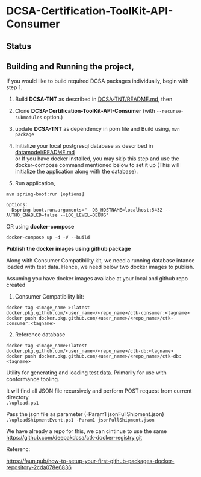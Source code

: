 # DCSA-Certification-ToolKit-API-Consumer

Status
-------------------------------------


Building and Running the project,
-------------------------------------

If you would like to build required DCSA packages individually, begin with step 1.

1) Build **DCSA-TNT** as described in [DCSA-TNT/README.md](https://github.com/dcsaorg/DCSA-TNT/blob/b7d1cbde029c3e6dbe8c7ca71f1fcf36b30f9b65/README.md), then

2) Clone **DCSA-Certification-ToolKit-API-Consumer** (with ``--recurse-submodules`` option.)

3) update **DCSA-TNT** as dependency in pom file and Build using, ``mvn package``

4) Initialize your local postgresql database as described in [datamodel/README.md](https://github.com/dcsaorg/DCSA-Information-Model/blob/master/README.md) \
   or If you have docker installed, you may skip this step and use the docker-compose command mentioned below to set it up (This will initialize the application along with the database).

5) Run application,
```
mvn spring-boot:run [options] 

options:
 -Dspring-boot.run.arguments="--DB_HOSTNAME=localhost:5432 --AUTH0_ENABLED=false --LOG_LEVEL=DEBUG"
```

OR using **docker-compose**

```
docker-compose up -d -V --build
```
**Publish the docker images using github package**

Along with Consumer Compatibility kit, we need a running database intance loaded with test data. Hence, we need below two docker images to publish.

Assuming you have docker images availabe at your local and github repo created
1. Consumer Compatibility kit: 
```
docker tag <image_name >:latest docker.pkg.github.com/<user_name>/<repo_name>/ctk-consumer:<tagname>
docker push docker.pkg.github.com/<user_name>/<repo_name>/ctk-consumer:<tagname>
```

2. Reference database
```
docker tag <image_name>:latest docker.pkg.github.com/<user_name>/<repo_name>/ctk-db:<tagname>
docker push docker.pkg.github.com/<user_name>/<repo_name>/ctk-db:<tagname>
```

Utility for generating and loading test data. Primarily for use with conformance tooling.

It will find all JSON file recursively and perform POST request from  current directory   
`.\upload.ps1`

Pass the json file as parameter (-Param1 jsonFullShipment.json)   
`.\uploadShipmentEvent.ps1 -Param1 jsonFullShipment.json`


We have already a repo for this, we can cintinue to use the same 
https://github.com/deepakdcsa/ctk-docker-registry.git

Referenc: 

https://faun.pub/how-to-setup-your-first-github-packages-docker-repository-2cda078e6836


